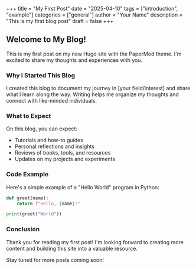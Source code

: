 +++
title = "My First Post"
date = "2025-04-10"
tags = ["introduction", "example"]
categories = ["general"]
author = "Your Name"
description = "This is my first blog post"
draft = false
+++

## Welcome to My Blog!

This is my first post on my new Hugo site with the PaperMod theme. I'm excited to share my thoughts and experiences with you.

### Why I Started This Blog

I created this blog to document my journey in [your field/interest] and share what I learn along the way. Writing helps me organize my thoughts and connect with like-minded individuals.

### What to Expect

On this blog, you can expect:

- Tutorials and how-to guides
- Personal reflections and insights
- Reviews of books, tools, and resources
- Updates on my projects and experiments

### Code Example

Here's a simple example of a "Hello World" program in Python:

```python
def greet(name):
    return f"Hello, {name}!"

print(greet("World"))
```

### Conclusion

Thank you for reading my first post! I'm looking forward to creating more content and building this site into a valuable resource.

Stay tuned for more posts coming soon!
